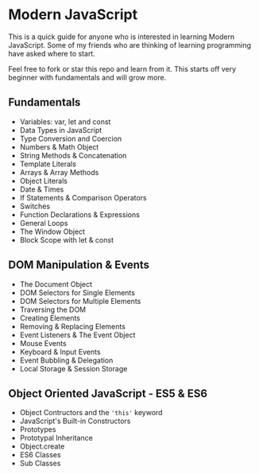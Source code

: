 # Modern JavaScript

This is a quick guide for anyone who is interested in learning Modern JavaScript. Some of my friends who are thinking of learning programming have asked where to start.

Feel free to fork or star this repo and learn from it. This starts off very beginner with fundamentals and will grow more.

## Fundamentals

* Variables: var, let and const
* Data Types in JavaScript
* Type Conversion and Coercion
* Numbers & Math Object
* String Methods & Concatenation
* Template Literals
* Arrays & Array Methods
* Object Literals
* Date & Times
* If Statements & Comparison Operators
* Switches
* Function Declarations & Expressions
* General Loops
* The Window Object
* Block Scope with let & const

## DOM Manipulation & Events

* The Document Object
* DOM Selectors for Single Elements
* DOM Selectors for Multiple Elements
* Traversing the DOM
* Creating Elements
* Removing & Replacing Elements
* Event Listeners & The Event Object
* Mouse Events
* Keyboard & Input Events
* Event Bubbling & Delegation
* Local Storage & Session Storage

## Object Oriented JavaScript - ES5 & ES6

* Object Contructors and the ```'this'``` keyword
* JavaScript's Built-in Constructors
* Prototypes
* Prototypal Inheritance
* Object.create
* ES6 Classes
* Sub Classes